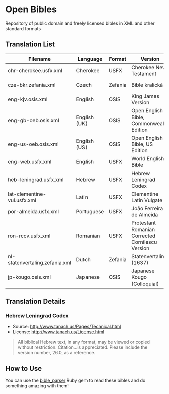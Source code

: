 # Open Bibles

Repository of public domain and freely licensed bibles in XML and other standard formats

## Translation List

| Filename                       | Language     | Format  | Version                                          | License       |
|--------------------------------|--------------|---------|--------------------------------------------------|---------------|
| chr-cherokee.usfx.xml          | Cherokee     | USFX    | Cherokee New Testament                           | Public Domain |
| cze-bkr.zefania.xml            | Czech        | Zefania | Bible kralická                                   | Public Domain |
| eng-kjv.osis.xml               | English      | OSIS    | King James Version                               | Public Domain |
| eng-gb-oeb.osis.xml            | English (UK) | OSIS    | Open English Bible, Commonwealth Edition         | Public Domain |
| eng-us-oeb.osis.xml            | English (US) | OSIS    | Open English Bible, US Edition                   | Public Domain |
| eng-web.usfx.xml               | English      | USFX    | World English Bible                              | Public Domain |
| heb-leningrad.usfx.xml         | Hebrew       | USFX    | Hebrew Leningrad Codex                           | _see below_   |
| lat-clementine-vul.usfx.xml    | Latin        | USFX    | Clementine Latin Vulgate                         | Public Domain |
| por-almeida.usfx.xml           | Portuguese   | USFX    | João Ferreira de Almeida                         | Public Domain |
| ron-rccv.usfx.xml              | Romanian     | USFX    | Protestant Romanian Corrected Cornilescu Version | Public Domain |
| nl-statenvertaling.zefania.xml | Dutch        | Zefania | Statenvertaling (1637)                           | Public Domain |
| jp-kougo.osis.xml              | Japanese     | OSIS    | Japanese Kougo (Colloquial)                      | Public Domain |

## Translation Details

### Hebrew Leningrad Codex

- Source: http://www.tanach.us/Pages/Technical.html
- License: http://www.tanach.us/License.html

>All biblical Hebrew text, in any format, may be viewed or copied without restriction.
>Citation...is appreciated. Please include the version number, 26.0, as a reference. 

## How to Use

You can use the [bible_parser](https://github.com/churchio/bible_parser) Ruby gem to read these bibles
and do something amazing with them!
